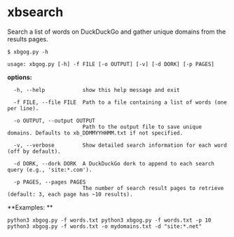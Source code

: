 # xbsearch

Search a list of words on DuckDuckGo and gather unique domains from the results pages.

```
$ xbgog.py -h

usage: xbgog.py [-h] -f FILE [-o OUTPUT] [-v] [-d DORK] [-p PAGES]
```

**options:**

```
  -h, --help            show this help message and exit

  -f FILE, --file FILE  Path to a file containing a list of words (one per line).
  
  -o OUTPUT, --output OUTPUT
                        Path to the output file to save unique domains. Defaults to xb_DDMMYYHHMM.txt if not specified.
  
  -v, --verbose         Show detailed search information for each word (off by default).
  
  -d DORK, --dork DORK  A DuckDuckGo dork to append to each search query (e.g., 'site:*.com').
  
  -p PAGES, --pages PAGES
                        The number of search result pages to retrieve (default: 3, each page has ~10 results).
```

**Examples: **

```
python3 xbgog.py -f words.txt python3 xbgog.py -f words.txt -p 10 python3 xbgog.py -f words.txt -o mydomains.txt -d "site:*.net"
```
